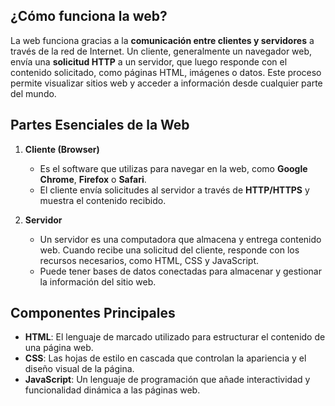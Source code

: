 ## ¿Cómo funciona la web?

La web funciona gracias a la **comunicación entre clientes y servidores** a través de la red de Internet. Un cliente, generalmente un navegador web, envía una **solicitud HTTP** a un servidor, que luego responde con el contenido solicitado, como páginas HTML, imágenes o datos. Este proceso permite visualizar sitios web y acceder a información desde cualquier parte del mundo.

## Partes Esenciales de la Web

1. **Cliente (Browser)**
   - Es el software que utilizas para navegar en la web, como **Google Chrome**, **Firefox** o **Safari**.
   - El cliente envía solicitudes al servidor a través de **HTTP/HTTPS** y muestra el contenido recibido.

2. **Servidor**
   - Un servidor es una computadora que almacena y entrega contenido web. Cuando recibe una solicitud del cliente, responde con los recursos necesarios, como HTML, CSS y JavaScript.
   - Puede tener bases de datos conectadas para almacenar y gestionar la información del sitio web.

## Componentes Principales

- **HTML**: El lenguaje de marcado utilizado para estructurar el contenido de una página web.
- **CSS**: Las hojas de estilo en cascada que controlan la apariencia y el diseño visual de la página.
- **JavaScript**: Un lenguaje de programación que añade interactividad y funcionalidad dinámica a las páginas web.
